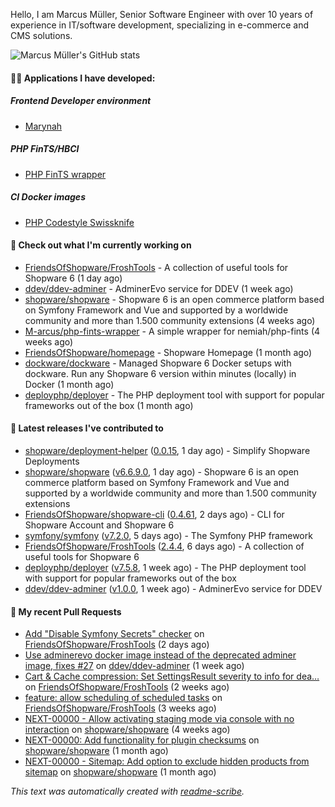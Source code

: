 Hello, I am Marcus Müller, Senior Software Engineer with over 10 years of experience in IT/software development, specializing in e-commerce and CMS solutions.

![Marcus Müller's GitHub stats](https://github-readme-stats-six-peach-60.vercel.app/api?username=M-arcus&show=reviews,prs_merged,prs_merged_percentage&show_icons=true&rank_icon=default&number_format=long&disable_animations=true&cache_seconds=86400)

#### 👨‍💻 Applications I have developed:

##### Frontend Developer environment
- [Marynah](https://github.com/M-arcus/Marynah)

##### PHP FinTS/HBCI
- [PHP FinTS wrapper](https://github.com/M-arcus/php-fints-wrapper)

##### CI Docker images
- [PHP Codestyle Swissknife](https://github.com/M-arcus/php-codestyle-swissknife-docker)

#### 👷 Check out what I'm currently working on

- [FriendsOfShopware/FroshTools](https://github.com/FriendsOfShopware/FroshTools) - A collection of useful tools for Shopware 6 (1 day ago)
- [ddev/ddev-adminer](https://github.com/ddev/ddev-adminer) - AdminerEvo service for DDEV (1 week ago)
- [shopware/shopware](https://github.com/shopware/shopware) - Shopware 6 is an open commerce platform based on Symfony Framework and Vue and supported by a worldwide community and more than 1.500 community extensions (4 weeks ago)
- [M-arcus/php-fints-wrapper](https://github.com/M-arcus/php-fints-wrapper) - A simple wrapper for nemiah/php-fints (4 weeks ago)
- [FriendsOfShopware/homepage](https://github.com/FriendsOfShopware/homepage) - Shopware Homepage (1 month ago)
- [dockware/dockware](https://github.com/dockware/dockware) - Managed Shopware 6 Docker setups with dockware. Run any Shopware 6 version within minutes (locally) in Docker (1 month ago)
- [deployphp/deployer](https://github.com/deployphp/deployer) - The PHP deployment tool with support for popular frameworks out of the box (1 month ago)

#### 🔭 Latest releases I've contributed to

- [shopware/deployment-helper](https://github.com/shopware/deployment-helper) ([0.0.15](https://github.com/shopware/deployment-helper/releases/tag/0.0.15), 1 day ago) - Simplify Shopware Deployments
- [shopware/shopware](https://github.com/shopware/shopware) ([v6.6.9.0](https://github.com/shopware/shopware/releases/tag/v6.6.9.0), 1 day ago) - Shopware 6 is an open commerce platform based on Symfony Framework and Vue and supported by a worldwide community and more than 1.500 community extensions
- [FriendsOfShopware/shopware-cli](https://github.com/FriendsOfShopware/shopware-cli) ([0.4.61](https://github.com/FriendsOfShopware/shopware-cli/releases/tag/0.4.61), 2 days ago) - CLI for Shopware Account and Shopware 6
- [symfony/symfony](https://github.com/symfony/symfony) ([v7.2.0](https://github.com/symfony/symfony/releases/tag/v7.2.0), 5 days ago) - The Symfony PHP framework
- [FriendsOfShopware/FroshTools](https://github.com/FriendsOfShopware/FroshTools) ([2.4.4](https://github.com/FriendsOfShopware/FroshTools/releases/tag/2.4.4), 6 days ago) - A collection of useful tools for Shopware 6
- [deployphp/deployer](https://github.com/deployphp/deployer) ([v7.5.8](https://github.com/deployphp/deployer/releases/tag/v7.5.8), 1 week ago) - The PHP deployment tool with support for popular frameworks out of the box
- [ddev/ddev-adminer](https://github.com/ddev/ddev-adminer) ([v1.0.0](https://github.com/ddev/ddev-adminer/releases/tag/v1.0.0), 1 week ago) - AdminerEvo service for DDEV

#### 🔨 My recent Pull Requests

- [Add &#34;Disable Symfony Secrets&#34; checker](https://github.com/FriendsOfShopware/FroshTools/pull/298) on [FriendsOfShopware/FroshTools](https://github.com/FriendsOfShopware/FroshTools) (2 days ago)
- [Use adminerevo docker image instead of the deprecated adminer image, fixes #27](https://github.com/ddev/ddev-adminer/pull/30) on [ddev/ddev-adminer](https://github.com/ddev/ddev-adminer) (1 week ago)
- [Cart &amp; Cache compression: Set SettingsResult severity to info for dea…](https://github.com/FriendsOfShopware/FroshTools/pull/291) on [FriendsOfShopware/FroshTools](https://github.com/FriendsOfShopware/FroshTools) (2 weeks ago)
- [feature: allow scheduling of scheduled tasks](https://github.com/FriendsOfShopware/FroshTools/pull/290) on [FriendsOfShopware/FroshTools](https://github.com/FriendsOfShopware/FroshTools) (3 weeks ago)
- [NEXT-00000 - Allow activating staging mode via console with no interaction](https://github.com/shopware/shopware/pull/5402) on [shopware/shopware](https://github.com/shopware/shopware) (4 weeks ago)
- [NEXT-00000: Add functionality for plugin checksums](https://github.com/shopware/shopware/pull/5362) on [shopware/shopware](https://github.com/shopware/shopware) (1 month ago)
- [NEXT-00000 - Sitemap: Add option to exclude hidden products from sitemap](https://github.com/shopware/shopware/pull/5306) on [shopware/shopware](https://github.com/shopware/shopware) (1 month ago)

*This text was automatically created with [readme-scribe](https://github.com/muesli/readme-scribe).*
